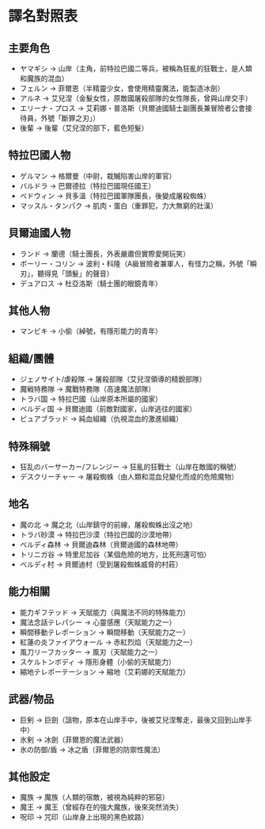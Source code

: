 # 譯名對照表

## 主要角色
- ヤマギシ → 山岸（主角，前特拉巴國二等兵，被稱為狂亂的狂戰士，是人類和魔族的混血）
- フェルン → 菲爾恩（半精靈少女，會使用精靈魔法，能製造冰劍）
- アルネ → 艾兒涅（金髮女性，原敵國屠殺部隊的女性隊長，曾與山岸交手）
- エリーナ・プロス → 艾莉娜・普洛斯（貝爾迪國騎士副團長兼冒險者公會接待員，外號「斷罪之刃」）
- 後輩 → 後輩（艾兒涅的部下，藍色短髮）

## 特拉巴國人物
- ゲルマン → 格爾曼（中尉，栽贓陷害山岸的軍官）
- バルドラ → 巴爾德拉（特拉巴國現任國王）
- ベドウィン → 貝多溫（特拉巴國軍隊團長，後變成屠殺蜘蛛）
- マッスル・タンパク → 肌肉・蛋白（重罪犯，力大無窮的壯漢）

## 貝爾迪國人物
- ランド → 蘭德（騎士團長，外表嚴肅但實際愛開玩笑）
- ボーリー・コリン → 波利・科隆（A級冒險者兼軍人，有怪力之稱，外號「瞬刃」，聽得見「頭髮」的聲音）
- デュアロス → 杜亞洛斯（騎士團的眼鏡青年）

## 其他人物
- マンビキ → 小偷（綽號，有隱形能力的青年）

## 組織/團體
- ジェノサイト/虐殺隊 → 屠殺部隊（艾兒涅領導的精銳部隊）
- 魔戦特務隊 → 魔戰特務隊（高速魔法部隊）
- トラバ国 → 特拉巴國（山岸原本所屬的國家）
- ベルディ国 → 貝爾迪國（前敵對國家，山岸逃往的國家）
- ピュアブラッド → 純血組織（仇視混血的激進組織）

## 特殊稱號
- 狂乱のバーサーカー/フレンジー → 狂亂的狂戰士（山岸在敵國的稱號）
- デスクリーチャー → 屠殺蜘蛛（由人類和混血兒變化而成的危險魔物）

## 地名
- 魔の北 → 魔之北（山岸鎮守的前線，屠殺蜘蛛出沒之地）
- トラバ砂漠 → 特拉巴沙漠（特拉巴國的沙漠地帶）
- ベルディ森林 → 貝爾迪森林（貝爾迪國的森林地帶）
- トリニガ谷 → 特里尼加谷（某個危險的地方，比死刑還可怕）
- ベルディ村 → 貝爾迪村（受到屠殺蜘蛛威脅的村莊）

## 能力相關
- 能力ギフテッド → 天賦能力（與魔法不同的特殊能力）
- 魔法念話テレパシー → 心靈感應（天賦能力之一）
- 瞬間移動テレポーション → 瞬間移動（天賦能力之一）
- 紅蓮の炎ファイアウォール → 赤紅烈焰（天賦能力之一）
- 風刀リーフカッター → 風刃（天賦能力之一）
- スケルトンボディ → 隱形身體（小偷的天賦能力）
- 縮地テレポーテーション → 縮地（艾莉娜的天賦能力）

## 武器/物品
- 巨剣 → 巨劍（詛物，原本在山岸手中，後被艾兒涅奪走，最後又回到山岸手中）
- 氷剣 → 冰劍（菲爾恩的魔法武器）
- 氷の防御/盾 → 冰之盾（菲爾恩的防禦性魔法）

## 其他設定
- 魔族 → 魔族（人類的宿敵，被視為純粹的邪惡）
- 魔王 → 魔王（曾經存在的強大魔族，後來突然消失）
- 呪印 → 咒印（山岸身上出現的黑色紋路）